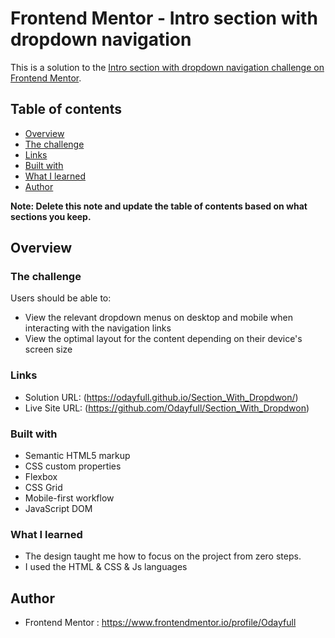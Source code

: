 # Frontend Mentor - Intro section with dropdown navigation

This is a solution to the [Intro section with dropdown navigation challenge on Frontend Mentor](https://www.frontendmentor.io/challenges/intro-section-with-dropdown-navigation-ryaPetHE5).

## Table of contents

- [Overview](#overview)
- [The challenge](#the-challenge)
- [Links](#links)
- [Built with](#built-with)
- [What I learned](#what-i-learned)
- [Author](#author)

**Note: Delete this note and update the table of contents based on what sections you keep.**

## Overview

### The challenge

Users should be able to:

- View the relevant dropdown menus on desktop and mobile when interacting with the navigation links
- View the optimal layout for the content depending on their device's screen size

### Links

- Solution URL: (https://odayfull.github.io/Section_With_Dropdwon/)
- Live Site URL: (https://github.com/Odayfull/Section_With_Dropdwon)

### Built with

- Semantic HTML5 markup
- CSS custom properties
- Flexbox
- CSS Grid
- Mobile-first workflow
- JavaScript DOM

### What I learned

- The design taught me how to focus on the project from zero steps.
- I used the HTML & CSS & Js languages

## Author

- Frontend Mentor : https://www.frontendmentor.io/profile/Odayfull
